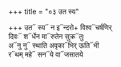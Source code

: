 +++
title = "०३ उत स्य"

+++
उत᳓ स्य᳓ न इ᳓न्दरो+ विश्व᳓चर्षणिर्  
दिवः᳓ श᳓र्धेन मा᳓रुतेन सुक्र᳓तुः  
अ᳓नु नु᳓ स्थाति अवृका᳓भिर् ऊति᳓भी  
र᳓थम् महे᳓ सन᳓ये वा᳓जसातये